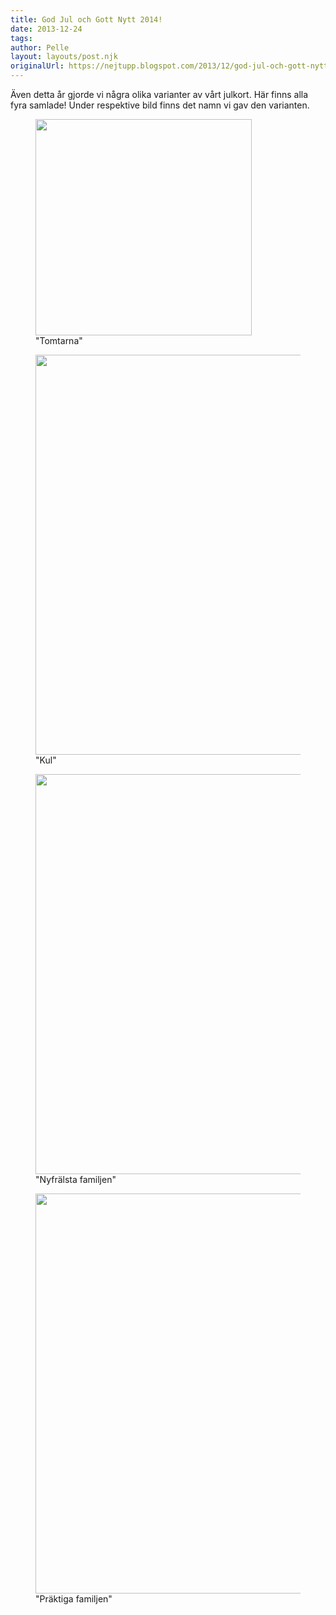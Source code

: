 ```yaml
---
title: God Jul och Gott Nytt 2014!
date: 2013-12-24
tags: 	
author: Pelle
layout: layouts/post.njk
originalUrl: https://nejtupp.blogspot.com/2013/12/god-jul-och-gott-nytt-2014.html
---
```


Även detta år gjorde vi några olika varianter av vårt julkort. Här finns alla fyra samlade! Under respektive bild finns det namn vi gav den varianten.

<figure>
	<img src="../../../../img/jul-PERK2535.jpg" height="346">
	<figcaption>"Tomtarna"</figcaption>
</figure>

<figure>
	<img src="../../../../img/jul-PERK2567.jpg" height="640">
	<figcaption>"Kul"</i> </figcaption>
</figure>

<figure>
	<img src="../../../../img/jul-PERK2686.jpg" height="640">
	<figcaption>"Nyfrälsta familjen"</figcaption>
</figure>

<figure>
	<img src="../../../../img/printingPERK2650.jpg" height="640">
	<figcaption>"Präktiga familjen"</figcaption>
</figure>
